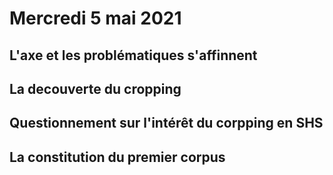 # Mercredi 5 mai 2021

## L'axe et les problématiques s'affinnent
## La decouverte du cropping
## Questionnement sur l'intérêt du corpping en SHS 
## La constitution du premier corpus

